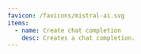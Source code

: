 ```yaml
---
favicon: /favicons/mistral-ai.svg
items:
  - name: Create chat completion
    desc: Creates a chat completion.
---
```


<script setup>
  import CustomListing from '../../components/CustomListing.vue'
</script>

<CustomListing />
